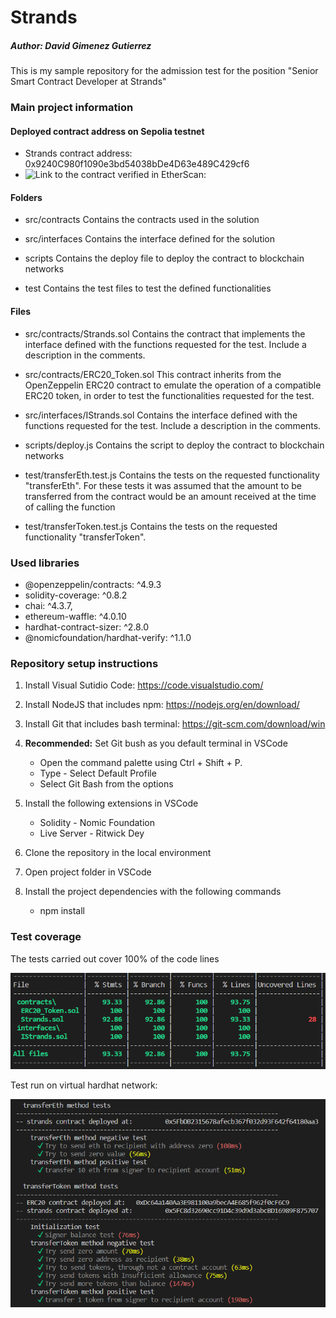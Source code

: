 # Strands
##### Author: David Gimenez Gutierrez

This is my sample repository for the admission test for the position "Senior Smart Contract Developer at Strands"

### Main project information

#### Deployed contract address on Sepolia testnet

* Strands contract address: 0x9240C980f1090e3bd54038bDe4D63e489C429cf6
* ![Link to the contract verified in EtherScan:](https://sepolia.etherscan.io/address/0x9240C980f1090e3bd54038bDe4D63e489C429cf6#code)

#### Folders

* src/contracts
    Contains the contracts used in the solution

* src/interfaces
    Contains the interface defined for the solution

* scripts
    Contains the deploy file to deploy the contract to blockchain networks

* test
    Contains the test files to test the defined functionalities

#### Files

* src/contracts/Strands.sol
    Contains the contract that implements the interface defined with the functions requested for the test. 
    Include a description in the comments.

* src/contracts/ERC20_Token.sol
    This contract inherits from the OpenZeppelin ERC20 contract to emulate the operation of a compatible ERC20 token, in order to test the functionalities requested for the test.

* src/interfaces/IStrands.sol
    Contains the interface defined with the functions requested for the test. Include a description in the comments.

* scripts/deploy.js
    Contains the script to deploy the contract to blockchain networks

* test/transferEth.test.js
    Contains the tests on the requested functionality "transferEth". 
    For these tests it was assumed that the amount to be transferred from the contract would be an amount received at the time of calling the function

* test/transferToken.test.js
    Contains the tests on the requested functionality "transferToken". 

### Used libraries

* @openzeppelin/contracts: ^4.9.3
* solidity-coverage: ^0.8.2
* chai: ^4.3.7,
* ethereum-waffle: ^4.0.10
* hardhat-contract-sizer: ^2.8.0
* @nomicfoundation/hardhat-verify: ^1.1.0

### Repository setup instructions

1. Install Visual Sutidio Code: https://code.visualstudio.com/

2. Install NodeJS that includes npm: https://nodejs.org/en/download/

3. Install Git that includes bash terminal: https://git-scm.com/download/win

4. **Recommended:** Set Git bush as you default terminal in VSCode
    * Open the command palette using Ctrl + Shift + P.
    * Type - Select Default Profile
    * Select Git Bash from the options

5. Install the following extensions in VSCode
    * Solidity - Nomic Foundation
    * Live Server - Ritwick Dey

7. Clone the repository in the local environment

8. Open project folder in VSCode

9. Install the project dependencies with the following commands
    * npm install

### Test coverage

The tests carried out cover 100% of the code lines

![Alt text](image.png)

Test run on virtual hardhat network:

![Alt text](image-1.png)

